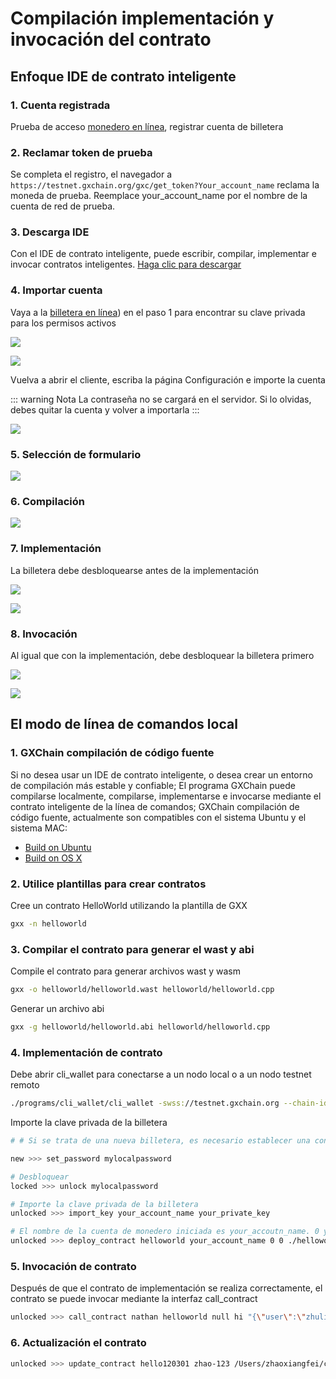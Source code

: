 # Compilación implementación y invocación del contrato

##  Enfoque IDE de contrato inteligente

### 1. Cuenta registrada

Prueba de acceso [monedero en línea](https://testnet.wallet.gxchain.org/#/), registrar cuenta de billetera

### 2. Reclamar token de prueba

Se completa el registro, el navegador a `https://testnet.gxchain.org/gxc/get_token?Your_account_name` reclama la moneda de prueba. Reemplace your_account_name por el nombre de la cuenta de red de prueba.

### 3. Descarga IDE

Con el IDE de contrato inteligente, puede escribir, compilar, implementar e invocar contratos inteligentes.   [Haga clic para descargar](https://github.com/gxchain/gxchain-alpha/releases/latest)


### 4. Importar cuenta


Vaya a la [billetera en línea](https://testnet.wallet.gxchain.org/#/)) en el paso 1 para encontrar su clave privada para los permisos activos


![](../advanced/assets/ide/queryPvk.png)

![](../advanced/assets/ide/queryPvk2.png)

Vuelva a abrir el cliente, escriba la página Configuración e importe la cuenta


::: warning Nota
La contraseña no se cargará en el servidor. Si lo olvidas, debes quitar la cuenta y volver a importarla
:::

![](../advanced/assets/ide/import.png)

### 5. Selección de formulario

![](../advanced/assets/ide/addProject.png)

### 6. Compilación

![](../advanced/assets/ide/compile.png)

### 7. Implementación

La billetera debe desbloquearse antes de la implementación


![](../advanced/assets/ide/deploy.png)

![](../advanced/assets/ide/deploy2.png)

### 8. Invocación

Al igual que con la implementación, debe desbloquear la billetera primero

![](../advanced/assets/ide/call.png)

![](../advanced/assets/ide/call2.png)

## El modo de línea de comandos local

### 1. GXChain compilación de código fuente

Si no desea usar un IDE de contrato inteligente, o desea crear un entorno de compilación más estable y confiable; El programa GXChain puede compilarse localmente, compilarse, implementarse e invocarse mediante el contrato inteligente de la línea de comandos; GXChain compilación de código fuente, actualmente son compatibles con el sistema Ubuntu y el sistema MAC:

- [Build on Ubuntu](https://github.com/gxchain/gxb-core/wiki/BUILD_UBUNTU)
- [Build on OS X](https://github.com/gxchain/gxb-core/wiki/BUILD_OS_X)

### 2. Utilice plantillas para crear contratos

Cree un contrato HelloWorld utilizando la plantilla de GXX 

```bash
gxx -n helloworld
```

### 3. Compilar el contrato para generar el wast y abi

Compile el contrato para generar archivos wast y wasm 

```bash
gxx -o helloworld/helloworld.wast helloworld/helloworld.cpp
```
Generar un archivo abi

```bash
gxx -g helloworld/helloworld.abi helloworld/helloworld.cpp
```

### 4. Implementación de contrato

Debe abrir cli_wallet para conectarse a un nodo local o a un nodo testnet remoto

```bash
./programs/cli_wallet/cli_wallet -swss://testnet.gxchain.org --chain-id c2af30ef9340ff81fd61654295e98a1ff04b23189748f86727d0b26b40bb0ff4
```

Importe la clave privada de la billetera 

```bash
# # Si se trata de una nueva billetera, es necesario establecer una contraseña de desbloqueo, aquí es mylocalpassword

new >>> set_password mylocalpassword

# Desbloquear
locked >>> unlock mylocalpassword

# Importe la clave privada de la billetera
unlocked >>> import_key your_account_name your_private_key

# El nombre de la cuenta de monedero iniciada es your_accoutn_name. 0 y 0 son vm type y vm version, ./HelloWorld es la ruta de acceso al archivo wast/abi, GXC es el tipo de activo de cuota y true es el broadcast de inicio
unlocked >>> deploy_contract helloworld your_account_name 0 0 ./helloworld GXC true
```

### 5. Invocación de contrato
Después de que el contrato de implementación se realiza correctamente, el contrato se puede invocar mediante la interfaz call_contract


```bash
unlocked >>> call_contract nathan helloworld null hi "{\"user\":\"zhuliting\"}" GXC true
```

### 6. Actualización el contrato

```bash
unlocked >>> update_contract hello120301 zhao-123 /Users/zhaoxiangfei/code/contracts_work/example_contract_02/helloworld GXC true
```






